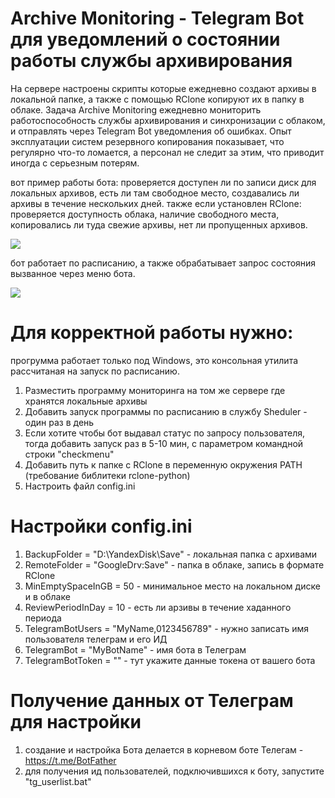# Archive Monitoring - Telegram Bot для уведомлений о состоянии работы службы архивирования

На сервере настроены скрипты которые ежедневно создают архивы в локальной папке, а также с помощью RClone копируют их в папку в облаке.
Задача Archive Monitoring ежедневно мониторить работоспособность службы архивирования и синхронизации с облаком, и отправлять через Telegram Bot уведомления об ошибках.
Опыт эксплуатации систем резервного копирования показывает, что регулярно что-то ломается, а персонал не следит за этим, что приводит иногда с серьезным потерям.

вот пример работы бота: проверяется доступен ли по записи диск для локальных архивов, есть ли там свободное место, создавались ли архивы в течение нескольких дней.
также если установлен RClone: проверяется доступность облака, наличие свободного места, копировались ли туда свежие архивы, нет ли пропущенных архивов.

![](https://i.imgur.com/8y8gBxF.png)

бот работает по расписанию, а также обрабатывает запрос состояния вызванное через меню бота.

![](https://i.imgur.com/rHlpx6C.png)


# Для корректной работы нужно:
прогрумма работает только под Windows, это консольная утилита рассчитаная на запуск по расписанию.
1. Разместить программу мониторинга на том же сервере где хранятся локальные архивы
2. Добавить запуск программы по расписанию в службу Sheduler - один раз в день
3. Если хотите чтобы бот выдавал статус по запросу пользователя, тогда добавить запуск раз в 5-10 мин, с параметром командной строки "checkmenu"
4. Добавить путь к папке с RClone в переменную окружения PATH (требование библитеки rclone-python)
5. Настроить файл config.ini

# Настройки config.ini
1. BackupFolder = "D:\YandexDisk\Save" - локальная папка с архивами
2. RemoteFolder = "GoogleDrv:Save" - папка в облаке, запись в формате RClone
3. MinEmptySpaceInGB = 50 - минимальное место на локальном диске и в облаке
4. ReviewPeriodInDay = 10 - есть ли арзивы в течение хаданного периода
5. TelegramBotUsers = "MyName,0123456789" - нужно записать имя пользователя телеграм и его ИД
6. TelegramBot = "MyBotName" - имя бота в Телеграм
7. TelegramBotToken = "" - тут укажите данные токена от вашего бота

# Получение данных от Телеграм для настройки
1. создание и настройка Бота делается в корневом боте Телегам - https://t.me/BotFather
2. для получения ид пользователей, подключившихся к боту, запустите "tg_userlist.bat"
